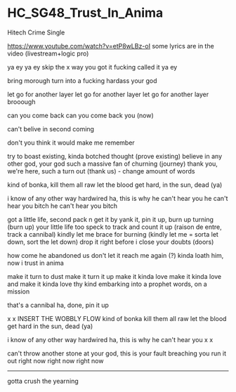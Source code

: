 # HC_SG48_Trust_In_Anima
Hitech Crime Single

https://www.youtube.com/watch?v=etP8wLBz-oI
some lyrics are in the video (livestream+logic pro)

ya ey
ya ey
skip the 
x
way you got it
fucking called it
ya ey

bring morough
turn into a fucking hardass
your god 



let go for another layer
let go for another layer
let go for another layer
brooough

can you come back
can you come back you (now)

can't belive in second coming

don't you think it would make me remember

try to boast existing, kinda botched thought (prove existing)
believe in any other god, your god 
such a massive fan of churning (journey)
thank you, we're here, such a turn out (thank us) - change amount of words

kind of bonka, 
kill them all raw
let the blood get hard, 
in the sun, dead (ya)

i know of any other way 
hardwired ha, this is why
he can't hear you
he can't hear you bitch
he can't hear you bitch

got a little life, second pack n get it by
yank it, pin it up, burn up turning (burn up)
your little life too speck to track and count it up (raison de entre, track a cannibal) 
kindly let me brace for burning (kindly let me = sorta let down, sort the let down)
drop it right before i close your doubts (doors)

how come he abandoned us 
don't let it reach me again (?)
kinda loath him, now i
trust in anima

make it turn to dust 
make it turn it up
make it kinda love 
make it kinda love and
make it kinda love thy kind
embarking into a prophet words, 
on a mission
 
that's a cannibal
ha, done, pin it up

x
x
INSERT THE WOBBLY FLOW
kind of bonka
kill them all raw
let the blood get hard
in the sun, dead (ya)

i know of any other way 
hardwired ha, this is why
he can't hear you
x
x

can't throw another stone
at your god, 
this is your fault 
breaching you run it out
right now 
right now
right now

---

gotta crush the yearning



